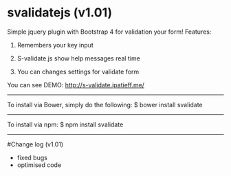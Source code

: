 # svalidatejs (v1.01)
Simple jquery plugin with Bootstrap 4 for validation your form!
Features:

1) Remembers your key input

2) S-validate.js show help messages real time

3) You can changes settings for validate form

You can see DEMO: http://s-validate.ipatieff.me/
____________________________________
To install via Bower, simply do the following:
$ bower install svalidate
____________________________________
To install via npm:
$ npm install svalidate
____________________________________
#Change log (v1.01)
+ fixed bugs
+ optimised code
